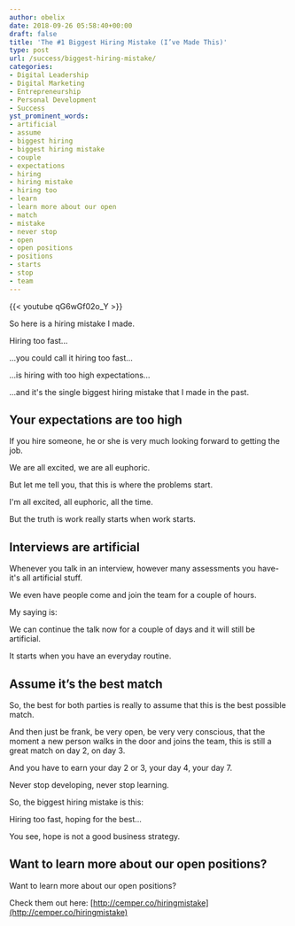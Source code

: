 ```yaml
---
author: obelix
date: 2018-09-26 05:58:40+00:00
draft: false
title: 'The #1 Biggest Hiring Mistake (I’ve Made This)'
type: post
url: /success/biggest-hiring-mistake/
categories:
- Digital Leadership
- Digital Marketing
- Entrepreneurship
- Personal Development
- Success
yst_prominent_words:
- artificial
- assume
- biggest hiring
- biggest hiring mistake
- couple
- expectations
- hiring
- hiring mistake
- hiring too
- learn
- learn more about our open
- match
- mistake
- never stop
- open
- open positions
- positions
- starts
- stop
- team
---
```


{{< youtube qG6wGf02o_Y >}}

So here is a hiring mistake I made.

Hiring too fast...

...you could call it hiring too fast...

...is hiring with too high expectations...

...and it's the single biggest hiring mistake that I made in the past.


## Your expectations are too high


If you hire someone, he or she is very much looking forward to getting the job.

We are all excited, we are all euphoric.

But let me tell you, that this is where the problems start.

I'm all excited, all euphoric, all the time.

But the truth is work really starts when work starts.


## Interviews are artificial


Whenever you talk in an interview, however many assessments you have- it's all artificial stuff.

We even have people come and join the team for a couple of hours.

My saying is:

We can continue the talk now for a couple of days and it will still be artificial.

It starts when you have an everyday routine.


## Assume it’s the best match


So, the best for both parties is really to assume that this is the best possible match.

And then just be frank, be very open, be very very conscious, that the moment a new person walks in the door and joins the team, this is still a great match on day 2, on day 3.

And you have to earn your day 2 or 3, your day 4, your day 7.

Never stop developing, never stop learning.

So, the biggest hiring mistake is this:

Hiring too fast, hoping for the best...

You see, hope is not a good business strategy.


## Want to learn more about our open positions?


Want to learn more about our open positions?

Check them out here: [http://cemper.co/hiringmistake](http://cemper.co/hiringmistake)
